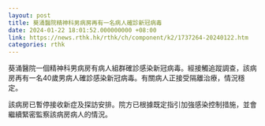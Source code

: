 ```yaml
---
layout: post
title: 葵涌醫院精神科男病房再有一名病人確診新冠病毒
date: 2024-01-22 18:01:52.000000000 +08:00
link: https://news.rthk.hk/rthk/ch/component/k2/1737264-20240122.htm
categories: rthk
---
```


葵涌醫院一個精神科男病房有病人組群確診感染新冠病毒。經接觸追蹤調查，該病房再有一名40歲男病人確診感染新冠病毒。有關病人正接受隔離治療，情況穩定。
 
該病房已暫停接收新症及探訪安排。院方已根據既定指引加強感染控制措施，並會繼續緊密監察該病房病人的情況。
